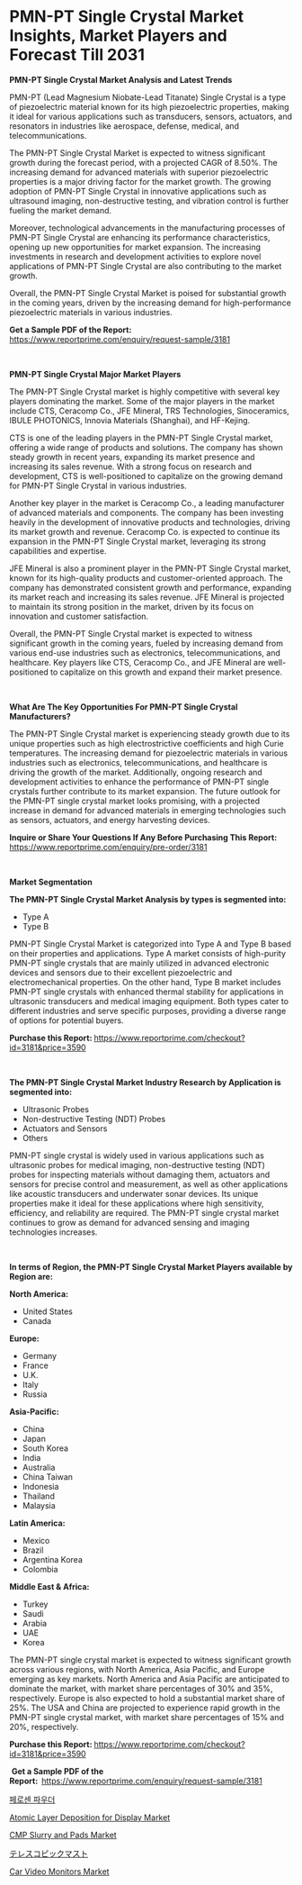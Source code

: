 <p><h1>PMN-PT Single Crystal Market Insights, Market Players and Forecast Till 2031</h1></p><p><strong>PMN-PT Single Crystal Market Analysis and Latest Trends</strong></p>
<p><p>PMN-PT (Lead Magnesium Niobate-Lead Titanate) Single Crystal is a type of piezoelectric material known for its high piezoelectric properties, making it ideal for various applications such as transducers, sensors, actuators, and resonators in industries like aerospace, defense, medical, and telecommunications.</p><p>The PMN-PT Single Crystal Market is expected to witness significant growth during the forecast period, with a projected CAGR of 8.50%. The increasing demand for advanced materials with superior piezoelectric properties is a major driving factor for the market growth. The growing adoption of PMN-PT Single Crystal in innovative applications such as ultrasound imaging, non-destructive testing, and vibration control is further fueling the market demand.</p><p>Moreover, technological advancements in the manufacturing processes of PMN-PT Single Crystal are enhancing its performance characteristics, opening up new opportunities for market expansion. The increasing investments in research and development activities to explore novel applications of PMN-PT Single Crystal are also contributing to the market growth.</p><p>Overall, the PMN-PT Single Crystal Market is poised for substantial growth in the coming years, driven by the increasing demand for high-performance piezoelectric materials in various industries.</p></p>
<p><strong>Get a Sample PDF of the Report:&nbsp;</strong> <a href="https://www.reportprime.com/enquiry/request-sample/3181">https://www.reportprime.com/enquiry/request-sample/3181</a></p>
<p>&nbsp;</p>
<p><strong>PMN-PT Single Crystal Major Market Players</strong></p>
<p><p>The PMN-PT Single Crystal market is highly competitive with several key players dominating the market. Some of the major players in the market include CTS, Ceracomp Co., JFE Mineral, TRS Technologies, Sinoceramics, IBULE PHOTONICS, Innovia Materials (Shanghai), and HF-Kejing.</p><p>CTS is one of the leading players in the PMN-PT Single Crystal market, offering a wide range of products and solutions. The company has shown steady growth in recent years, expanding its market presence and increasing its sales revenue. With a strong focus on research and development, CTS is well-positioned to capitalize on the growing demand for PMN-PT Single Crystal in various industries.</p><p>Another key player in the market is Ceracomp Co., a leading manufacturer of advanced materials and components. The company has been investing heavily in the development of innovative products and technologies, driving its market growth and revenue. Ceracomp Co. is expected to continue its expansion in the PMN-PT Single Crystal market, leveraging its strong capabilities and expertise.</p><p>JFE Mineral is also a prominent player in the PMN-PT Single Crystal market, known for its high-quality products and customer-oriented approach. The company has demonstrated consistent growth and performance, expanding its market reach and increasing its sales revenue. JFE Mineral is projected to maintain its strong position in the market, driven by its focus on innovation and customer satisfaction.</p><p>Overall, the PMN-PT Single Crystal market is expected to witness significant growth in the coming years, fueled by increasing demand from various end-use industries such as electronics, telecommunications, and healthcare. Key players like CTS, Ceracomp Co., and JFE Mineral are well-positioned to capitalize on this growth and expand their market presence.</p></p>
<p>&nbsp;</p>
<p><strong>What Are The Key Opportunities For PMN-PT Single Crystal Manufacturers?</strong></p>
<p><p>The PMN-PT Single Crystal market is experiencing steady growth due to its unique properties such as high electrostrictive coefficients and high Curie temperatures. The increasing demand for piezoelectric materials in various industries such as electronics, telecommunications, and healthcare is driving the growth of the market. Additionally, ongoing research and development activities to enhance the performance of PMN-PT single crystals further contribute to its market expansion. The future outlook for the PMN-PT single crystal market looks promising, with a projected increase in demand for advanced materials in emerging technologies such as sensors, actuators, and energy harvesting devices.</p></p>
<p><strong>Inquire or Share Your Questions If Any Before Purchasing This Report:</strong> <a href="https://www.reportprime.com/enquiry/pre-order/3181">https://www.reportprime.com/enquiry/pre-order/3181</a></p>
<p>&nbsp;</p>
<p><strong>Market Segmentation</strong></p>
<p><strong>The PMN-PT Single Crystal Market Analysis by types is segmented into:</strong></p>
<p><ul><li>Type A</li><li>Type B</li></ul></p>
<p><p>PMN-PT Single Crystal Market is categorized into Type A and Type B based on their properties and applications. Type A market consists of high-purity PMN-PT single crystals that are mainly utilized in advanced electronic devices and sensors due to their excellent piezoelectric and electromechanical properties. On the other hand, Type B market includes PMN-PT single crystals with enhanced thermal stability for applications in ultrasonic transducers and medical imaging equipment. Both types cater to different industries and serve specific purposes, providing a diverse range of options for potential buyers.</p></p>
<p><strong>Purchase this Report:&nbsp;</strong><a href="https://www.reportprime.com/checkout?id=3181&price=3590">https://www.reportprime.com/checkout?id=3181&price=3590</a></p>
<p>&nbsp;</p>
<p><strong>The PMN-PT Single Crystal Market Industry Research by Application is segmented into:</strong></p>
<p><ul><li>Ultrasonic Probes</li><li>Non-destructive Testing (NDT) Probes</li><li>Actuators and Sensors</li><li>Others</li></ul></p>
<p><p>PMN-PT single crystal is widely used in various applications such as ultrasonic probes for medical imaging, non-destructive testing (NDT) probes for inspecting materials without damaging them, actuators and sensors for precise control and measurement, as well as other applications like acoustic transducers and underwater sonar devices. Its unique properties make it ideal for these applications where high sensitivity, efficiency, and reliability are required. The PMN-PT single crystal market continues to grow as demand for advanced sensing and imaging technologies increases.</p></p>
<p>&nbsp;</p>
<p><strong>In terms of Region, the PMN-PT Single Crystal Market Players available by Region are:</strong></p>
<p>
    <p> <strong> North America: </strong>
        <ul>
            <li>United States</li>
            <li>Canada</li>
        </ul>
        </p> 
    <p> <strong> Europe: </strong>
        <ul>
            <li>Germany</li>
            <li>France</li>
            <li>U.K.</li>
            <li>Italy</li>
            <li>Russia</li>
        </ul>
        </p> 
    <p> <strong> Asia-Pacific: </strong>
        <ul>
            <li>China</li>
            <li>Japan</li>
            <li>South Korea</li>
            <li>India</li>
            <li>Australia</li>
            <li>China Taiwan</li>
            <li>Indonesia</li>
            <li>Thailand</li>
            <li>Malaysia</li>
        </ul>
        </p> 
    <p> <strong> Latin America: </strong>
        <ul>
            <li>Mexico</li>
            <li>Brazil</li>
            <li>Argentina Korea</li>
            <li>Colombia</li>
        </ul>
        </p> 
    <p> <strong> Middle East & Africa: </strong>
        <ul>
            <li>Turkey</li>
            <li>Saudi</li>
            <li>Arabia</li>
            <li>UAE</li>
            <li>Korea</li>
        </ul>
    </p>
    </p>
<p><p>The PMN-PT single crystal market is expected to witness significant growth across various regions, with North America, Asia Pacific, and Europe emerging as key markets. North America and Asia Pacific are anticipated to dominate the market, with market share percentages of 30% and 35%, respectively. Europe is also expected to hold a substantial market share of 25%. The USA and China are projected to experience rapid growth in the PMN-PT single crystal market, with market share percentages of 15% and 20%, respectively.</p></p>
<p><strong>Purchase this Report: </strong><a href="https://www.reportprime.com/checkout?id=3181&price=3590">https://www.reportprime.com/checkout?id=3181&price=3590</a></p>
<p>&nbsp;<strong>Get a Sample PDF of the Report:&nbsp;&nbsp;</strong><a href="https://www.reportprime.com/enquiry/request-sample/3181">https://www.reportprime.com/enquiry/request-sample/3181</a></p>
<p><strong></strong></p>
<p><p><a href="https://github.com/FelipeGrrady654556/Market-Research-Report-List-1/blob/main/974536512192.md">페로센 파우더</a></p><p><a href="https://github.com/nicholepatriciadoylenwnrjr0/Market-Research-Report-List-1/blob/main/atomic-layer-deposition-for-display-market.md">Atomic Layer Deposition for Display Market</a></p><p><a href="https://github.com/gamblestampleyjenny50m5sl6/Market-Research-Report-List-2/blob/main/cmp-slurry-and-pads-market.md">CMP Slurry and Pads Market</a></p><p><a href="https://github.com/nemesis2824/Market-Research-Report-List-1/blob/main/697401113303.md">テレスコピックマスト</a></p><p><a href="https://issuu.com/reportprime-2/docs/car-video-monitors-market-size-2030.pptx">Car Video Monitors Market</a></p></p>
